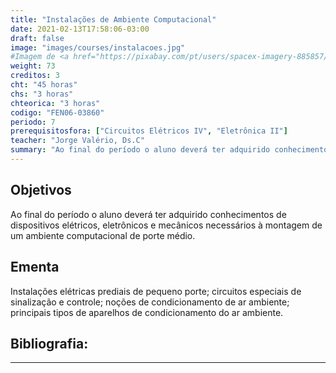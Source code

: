 ```yaml
---
title: "Instalações de Ambiente Computacional"
date: 2021-02-13T17:58:06-03:00
draft: false
image: "images/courses/instalacoes.jpg"
#Imagem de <a href="https://pixabay.com/pt/users/spacex-imagery-885857/?utm_source=link-attribution&amp;utm_medium=referral&amp;utm_campaign=image&amp;utm_content=693251">SpaceX-Imagery</a> por <a href="https://pixabay.com/pt/?utm_source=link-attribution&amp;utm_medium=referral&amp;utm_campaign=image&amp;utm_content=693251">Pixabay</a>
weight: 73
creditos: 3
cht: "45 horas"
chs: "3 horas"
chteorica: "3 horas"
codigo: "FEN06-03860"
periodo: 7
prerequisitosfora: ["Circuitos Elétricos IV", "Eletrônica II"]
teacher: "Jorge Valério, Ds.C"
summary: "Ao final do período o aluno deverá ter adquirido conhecimentos de dispositivos elétricos, eletrônicos e mecânicos necessários à montagem de um ambiente computacional de porte médio."
---
```

## Objetivos
Ao final do período o aluno deverá ter adquirido conhecimentos de dispositivos elétricos, eletrônicos e mecânicos necessários à montagem de um ambiente computacional de porte médio.

## Ementa
Instalações elétricas prediais de pequeno porte; circuitos especiais de sinalização e controle; noções de condicionamento de ar ambiente; principais tipos de aparelhos de condicionamento do ar ambiente.

## Bibliografia:

---
